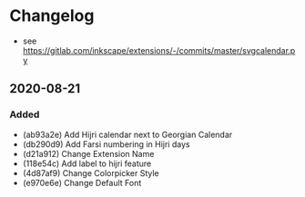 # Changelog

- see https://gitlab.com/inkscape/extensions/-/commits/master/svgcalendar.py

## 2020-08-21

### Added

- (ab93a2e) Add Hijri calendar next to Georgian Calendar
- (db290d9) Add Farsi numbering in Hijri days 
- (d21a912) Change Extension Name
- (118e54c) Add label to hijri feature
- (4d87af9) Change Colorpicker Style
- (e970e6e) Change Default Font
